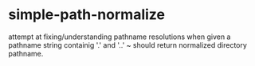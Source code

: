 ﻿simple-path-normalize
=====================

attempt at fixing/understanding pathname resolutions when given a pathname 
string containig '.' and '..' ~ should return normalized directory pathname.